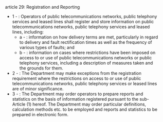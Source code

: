 article 29: Registration and Reporting

<ul>
			<li>1 - : Operators of public telecommunications networks, public telephony services and leased lines shall register and store information on public telecommunications networks, public telephony services and leased lines, including:<ul>
						<li>a - : information on how delivery terms are met, particularly in regard to delivery and fault rectification times as well as the frequency of various types of faults; and<ul>
						</ul></li>						<li>b - : information on cases where restrictions have been imposed on access to or use of public telecommunications networks or public telephony services, including a description of measures taken and the grounds for them.<ul>
						</ul></li>			</ul></li>			<li>2 - : The Department may make exceptions from the registration requirement where the restrictions on access to or use of public telecommunications networks, public telephony services or leased lines are of minor significance.<ul>
			</ul></li>			<li>3 - : The Department may order operators to prepare reports and statistics on the basis of information registered pursuant to the sub-Article (1) hereof. The Department may order particular definitions, calculation methods etc. to be employed and reports and statistics to be prepared in electronic form.<ul>
			</ul></li></ul>